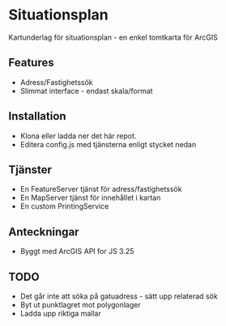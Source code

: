 # Situationsplan
Kartunderlag för situationsplan - en enkel tomtkarta för ArcGIS

## Features
* Adress/Fastighetssök
* Slimmat interface - endast skala/format

## Installation
* Klona eller ladda ner det här repot.
* Editera config.js med tjänsterna enligt stycket nedan

## Tjänster
* En FeatureServer tjänst för adress/fastighetssök
* En MapServer tjänst för innehållet i kartan
* En custom PrintingService


## Anteckningar
* Byggt med ArcGIS API for JS 3.25

## TODO
* Det går inte att söka på gatuadress - sätt upp relaterad sök
* Byt ut punktlagret mot polygonlager
* Ladda upp riktiga mallar